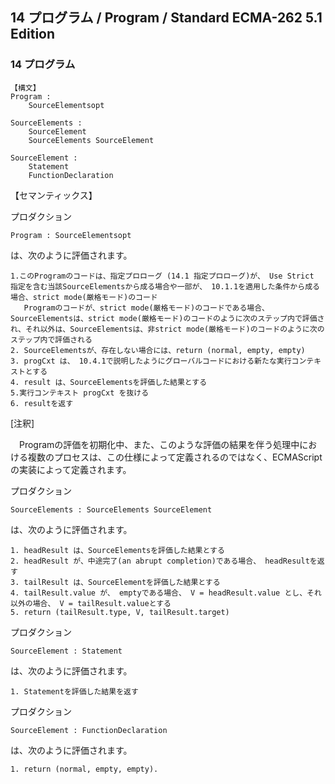 14 プログラム / Program / Standard ECMA-262 5.1 Edition
-------------------------------------------------------

### 14 プログラム

    【構文】
    Program :
        SourceElementsopt

    SourceElements :
        SourceElement
        SourceElements SourceElement

    SourceElement :
        Statement
        FunctionDeclaration

【セマンティックス】

プロダクション

    Program : SourceElementsopt

は、次のように評価されます。

    1.このProgramのコードは、指定プロローグ (14.1 指定プロローグ)が、 Use Strict 指定を含む当該SourceElementsから成る場合や一部が、 10.1.1を適用した条件から成る場合、strict mode(厳格モード)のコード
       Programのコードが、strict mode(厳格モード)のコードである場合、SourceElementsは、strict mode(厳格モード)のコードのように次のステップ内で評価され、それ以外は、SourceElementsは、非strict mode(厳格モード)のコードのように次のステップ内で評価される
    2. SourceElementsが、存在しない場合には、return (normal, empty, empty)
    3. progCxt は、 10.4.1で説明したようにグローバルコードにおける新たな実行コンテキストとする
    4. result は、SourceElementsを評価した結果とする
    5.実行コンテキスト progCxt を抜ける
    6. resultを返す

[注釈]

　Programの評価を初期化中、また、このような評価の結果を伴う処理中における複数のプロセスは、この仕様によって定義されるのではなく、ECMAScriptの実装によって定義されます。

プロダクション

    SourceElements : SourceElements SourceElement

は、次のように評価されます。

    1. headResult は、SourceElementsを評価した結果とする
    2. headResult が、中途完了(an abrupt completion)である場合、 headResultを返す
    3. tailResult は、SourceElementを評価した結果とする
    4. tailResult.value が、 emptyである場合、 V = headResult.value とし、それ以外の場合、 V = tailResult.valueとする
    5. return (tailResult.type, V, tailResult.target)

プロダクション

    SourceElement : Statement

は、次のように評価されます。

    1. Statementを評価した結果を返す

プロダクション

    SourceElement : FunctionDeclaration

は、次のように評価されます。

    1. return (normal, empty, empty).


